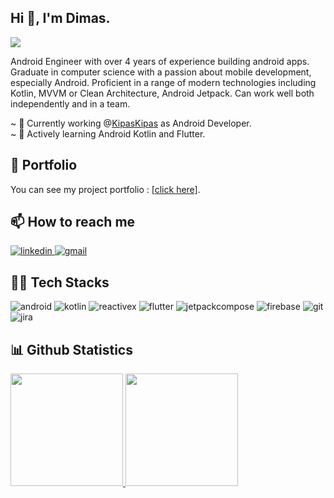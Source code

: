 ## Hi 👋, I'm Dimas.
![](https://komarev.com/ghpvc/?username=dimasaryamurdiyan)

Android Engineer with over 4 years of experience building android apps. Graduate in computer science with a passion about mobile development, especially Android. Proficient in a range of modern technologies including Kotlin, MVVM or Clean Architecture, Android Jetpack. Can work well both independently and in a team.

~ 🏢 Currently working @[KipasKipas](https://kipaskipas.com/) as Android Developer. <br/>
~ 🌱 Actively learning Android Kotlin and Flutter.

## :notebook: Portfolio
You can see my project portfolio : [[click here]](https://drive.google.com/drive/folders/1GIK8Pp6KSA92EaNWDyiIXwGckSQt3uB9?usp=drive_link).
  
## 📫 How to reach me
  <a href="https://linkedin.com/in/dimas-arya-murdiyan">
    <img alt="linkedin" src="https://img.shields.io/badge/LinkedIn-0077B5?style=for-the-badge&logo=linkedin&logoColor=white" />
  </a>
  <a href="mailto:dimasaryamurdiyan123@gmail.com">
   <img alt="gmail" src="https://img.shields.io/badge/Gmail-D14836?style=for-the-badge&logo=gmail&logoColor=white" />
  </a>


## 👨‍💻 Tech Stacks
<p>
  <img alt="android" src="https://img.shields.io/badge/android-34A853?style=for-the-badge&logo=android&logoColor=white" />
  <img alt="kotlin" src="https://img.shields.io/badge/kotlin-7F52FF?style=for-the-badge&logo=kotlin&logoColor=white" />
  <img alt="reactivex" src="https://img.shields.io/badge/reactivex-B7178C?style=for-the-badge&logo=reactivex&logoColor=white" />
  <img alt="flutter" src="https://img.shields.io/badge/flutter-02569B?style=for-the-badge&logo=flutter&logoColor=white" />
  <img alt="jetpackcompose" src="https://img.shields.io/badge/jetpackcompose-4285F4?style=for-the-badge&logo=jetpackcompose&logoColor=white" />
  <img alt="firebase" src="https://img.shields.io/badge/firebase-FFCA28?style=for-the-badge&logo=firebase&logoColor=white" />
  <img alt="git" src="https://img.shields.io/badge/GIT-E44C30?style=for-the-badge&logo=git&logoColor=white" />
  <img alt="jira" src="https://img.shields.io/badge/Jira-0052CC?style=for-the-badge&logo=Jira&logoColor=white" />
</p>

## 📊 Github Statistics
<p align="left">
  <a href="https://github.com/dimasaryamurdiyan">
    <img height="180em" src="https://github-readme-stats-eight-theta.vercel.app/api?username=dimasaryamurdiyan&show_icons=true&include_all_commits=true&count_private=true"/>
    <img height="180em" src="https://github-readme-stats-eight-theta.vercel.app/api/top-langs/?username=dimasaryamurdiyan&layout=compact"/>
  </a>
</p>

